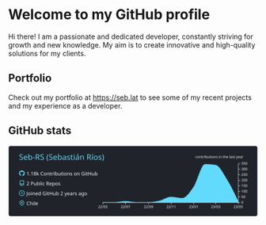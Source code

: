 # Welcome to my GitHub profile

Hi there! I am a passionate and dedicated developer, constantly striving for growth and new knowledge. My aim is to create innovative and high-quality solutions for my clients. 

## Portfolio 
Check out my portfolio at https://seb.lat to see some of my recent projects and my experience as a developer. 

## GitHub stats

![](https://raw.githubusercontent.com/Seb-RS/Seb-RS/master/profile-summary-card-output/react/0-profile-details.svg)
